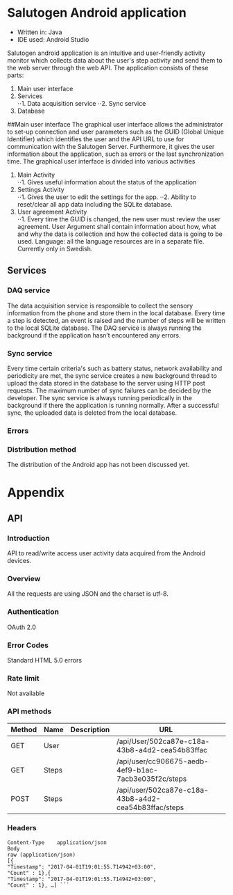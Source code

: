 # Salutogen Android application
* Written in: Java
* IDE used: Android Studio

Salutogen android application is an intuitive and user-friendly activity monitor which collects data about the user's step activity and send them to the web server through the web API. 
The application consists of these parts: 
1.	Main user interface
2.	Services  
⋅⋅1. Data acquisition service
⋅⋅2.	Sync service
3.	Database

##Main user interface
The graphical user interface allows the administrator to set-up connection and user parameters such as the GUID (Global Unique Identifier) which identifies the user and the API URL to use for communication with the Salutogen Server.  Furthermore, it gives the user information about the application, such as errors or the last synchronization time. 
The graphical user interface is divided into various activities
1.	Main Activity  
⋅⋅1.	Gives useful information about the status of the application
2.	Settings Activity  
⋅⋅1.	Gives the user to edit the settings for the app. 
⋅⋅2.	Ability to reset/clear all app data including the SQLite database.  
3.	User agreement Activity  
⋅⋅1.	Every time the GUID is changed, the new user must review the user agreement. User Argument shall contain information about how, what and why the data is collection and how the collected data is going to be used. 
Language: all the language resources are in a separate file. Currently only in Swedish. 

## Services
### DAQ service
The data acquisition service is responsible to collect the sensory information from the phone and store them in the local database. Every time a step is detected, an event is raised and the number of steps will be written to the local SQLite database. 
The DAQ service is always running the background if the application hasn’t encountered any errors. 

### Sync service
Every time certain criteria's such as battery status, network availability and periodicity are met, the sync service creates a new background thread to upload the data stored in the database to the server using HTTP post requests. The maximum number of sync failures can be decided by the developer. The sync service is always running periodically in the background if there the application is running normally. 
After a successful sync, the uploaded data is deleted from the local database.

### Errors

### Distribution method
The distribution of the Android app has not been discussed yet. 

# Appendix
## API
### Introduction
API to read/write access user activity data acquired from the Android devices.

### Overview
All the requests are using JSON and the charset is utf-8.

### Authentication
OAuth 2.0

### Error Codes
Standard HTML 5.0 errors

### Rate limit
Not available

### API methods
| Method  | Name  | Description  | URL  |   |
|---|---|---|---|---|
| GET  | User  |   |  /api/User/502ca87e-c18a-43b8-a4d2-cea54b83ffac |   |
| GET  | Steps  |   | /api/user/cc906675-aedb-4ef9-b1ac-7acb3e035f2c/steps  |   |
| POST | Steps  |   | /api/user/502ca87e-c18a-43b8-a4d2-cea54b83ffac/steps |  |


### Headers
```
Content-Type	application/json
Body
raw (application/json)
[{
"Timestamp": "2017-04-01T19:01:55.714942+03:00", 
"Count" : 1},{
"Timestamp": "2017-04-01T19:01:55.714942+03:00", 
"Count" : 1}, …] ```
